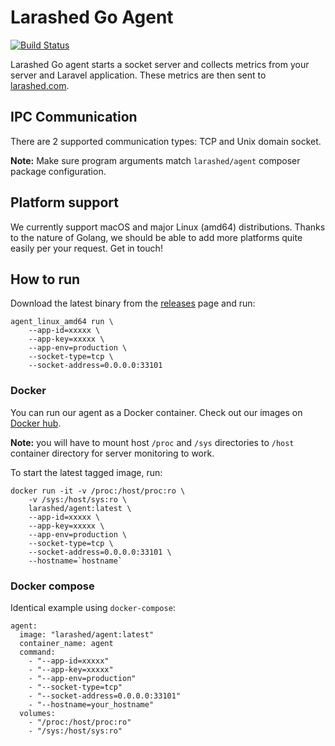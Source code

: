 Larashed Go Agent
==============

[![Build Status](https://travis-ci.com/larashed/agent-go.svg?branch=master)](https://travis-ci.com/larashed/agent-go)

Larashed Go agent starts a socket server and collects metrics from your server and Laravel application.
These metrics are then sent to [larashed.com](https://larashed.com/).

## IPC Communication

There are 2 supported communication types: TCP and Unix domain socket.

**Note:** Make sure program arguments match `larashed/agent` composer package configuration.

## Platform support

We currently support macOS and major Linux (amd64) distributions. Thanks to the nature of Golang, we should be able
 to add more platforms quite easily per your request. Get in touch!

## How to run

Download the latest binary from the [releases](https://github.com/larashed/agent-go/releases/latest) page and run:
```
agent_linux_amd64 run \
    --app-id=xxxxx \
    --app-key=xxxxx \
    --app-env=production \
    --socket-type=tcp \
    --socket-address=0.0.0.0:33101
```
### Docker

You can run our agent as a Docker container.
Check out our images on [Docker hub](https://hub.docker.com/r/larashed/agent/tags).

**Note:** you will have to mount host `/proc` and `/sys` directories to `/host` container directory for server monitoring to
 work.

To start the latest tagged image, run:
```
docker run -it -v /proc:/host/proc:ro \
    -v /sys:/host/sys:ro \
    larashed/agent:latest \
    --app-id=xxxxx \
    --app-key=xxxxx \
    --app-env=production \
    --socket-type=tcp \
    --socket-address=0.0.0.0:33101 \
    --hostname=`hostname`
```

### Docker compose

Identical example using `docker-compose`:

```
agent:
  image: "larashed/agent:latest"
  container_name: agent
  command:
    - "--app-id=xxxxx"
    - "--app-key=xxxxx"
    - "--app-env=production"
    - "--socket-type=tcp"
    - "--socket-address=0.0.0.0:33101"
    - "--hostname=your_hostname"
  volumes:
    - "/proc:/host/proc:ro"
    - "/sys:/host/sys:ro"
```
